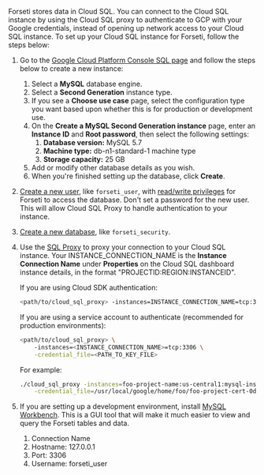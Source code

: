 Forseti stores data in Cloud SQL. You can connect to the Cloud SQL instance by
using the Cloud SQL proxy to authenticate to GCP with your Google credentials,
instead of opening up network access to your Cloud SQL instance.
To set up your Cloud SQL instance for Forseti, follow the steps below:

1. Go to the [Google Cloud Platform Console SQL page](https://console.cloud.google.com/sql) and
    follow the steps below to create a new instance:
    1. Select a **MySQL** database engine.
    1. Select a **Second Generation** instance type.
    1. If you see a **Choose use case** page, select the configuration type you want
       based upon whether this is for production or development use.
    1. On the **Create a MySQL Second Generation instance** page, enter an
        **Instance ID** and **Root password**, then select the following
        settings:
        1. **Database version:** MySQL 5.7
        1. **Machine type:** db-n1-standard-1 machine type
        1. **Storage capacity:** 25 GB
    1. Add or modify other database details as you wish.
    1. When you're finished setting up the database, click **Create**.
1. [Create a new user](https://cloud.google.com/sql/docs/mysql/create-manage-users#creating),
    like `forseti_user`,
    with [read/write privileges](https://cloud.google.com/sql/docs/mysql/users#privileges)
    for Forseti to access the database. Don't set a password for the new user.
    This will allow Cloud SQL Proxy to handle authentication to your instance.
1. [Create a new database](https://cloud.google.com/sql/docs/mysql/create-manage-databases#creating_a_database),
   like `forseti_security`.
1. Use the [SQL Proxy](https://cloud.google.com/sql/docs/mysql-connect-proxy#connecting_mysql_client)
    to proxy your connection to your Cloud SQL instance. Your
    INSTANCE_CONNECTION_NAME is the **Instance Connection Name** under
    **Properties** on the Cloud SQL dashboard instance details, in the format "PROJECTID:REGION:INSTANCEID".
    
    If you are using Cloud SDK authentication:

      ```bash
      <path/to/cloud_sql_proxy> -instances=INSTANCE_CONNECTION_NAME=tcp:3306
      ```
    
    If you are using a service account to authenticate (recommended for production environments):
    
      ```bash
      <path/to/cloud_sql_proxy> \
          -instances=<INSTANCE_CONNECTION_NAME>=tcp:3306 \
          -credential_file=<PATH_TO_KEY_FILE>
      ```
    
    For example:
    
      ```bash
      ./cloud_sql_proxy -instances=foo-project-name:us-central1:mysql-instance=tcp:3306 \
          -credential_file=/usr/local/google/home/foo/foo-project-cert-0d152c0e1bc8.json
      ```

1. If you are setting up a development environment, install
[MySQL Workbench](https://dev.mysql.com/downloads/workbench/?utm_source=tuicool).
This is a GUI tool that will make it much easier to view and query the Forseti tables and data.

    1. Connection Name
    1. Hostname: 127.0.0.1
    1. Port: 3306
    1. Username: forseti_user
